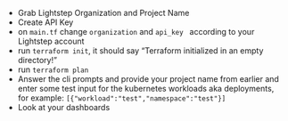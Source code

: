 - Grab Lightstep Organization and Project Name
- Create API Key
- on `main.tf` change `organization` and `api_key ` according to your Lightstep account
- run `terraform init`, it should say “Terraform initialized in an empty directory!”
- run `terraform plan`
- Answer the cli prompts and provide your project name from earlier and enter some test input for the kubernetes workloads aka deployments, for example: `[{"workload":"test","namespace":"test"}]`
- Look at your dashboards 